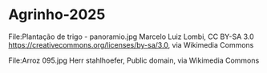 # Agrinho-2025
 File:Plantação de trigo - panoramio.jpg
 Marcelo Luiz Lombi, CC BY-SA 3.0 <https://creativecommons.org/licenses/by-sa/3.0>, via Wikimedia Commons

 File:Arroz 095.jpg
 Herr stahlhoefer, Public domain, via Wikimedia Commons